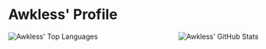 # Awkless' Profile

<img
  align="left"
  src="https://github-readme-stats.vercel.app/api/top-langs/?username=awkless&langs_count=5&theme=tokyonight"
  alt="Awkless' Top Languages"
/>

<img
  align="right"
  src="https://github-readme-stats.vercel.app/api/?username=awkless&count_private=true&theme=tokyonight&showicons=true"
  alt="Awkless' GitHub Stats"
/>
